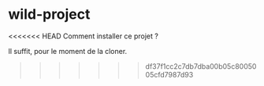 # wild-project

<<<<<<< HEAD
Comment installer ce projet ?

Il suffit, pour le moment de la cloner.

>>>>>>> df37f1cc2c7db7dba00b05c8005005cfd7987d93
